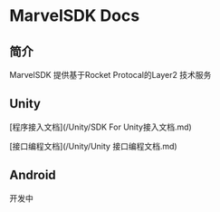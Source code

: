 # MarvelSDK Docs

## 简介

MarvelSDK 提供基于Rocket Protocal的Layer2 技术服务


## Unity

[程序接入文档](/Unity/SDK For Unity接入文档.md)

[接口编程文档](/Unity/Unity 接口编程文档.md)

## Android

开发中
